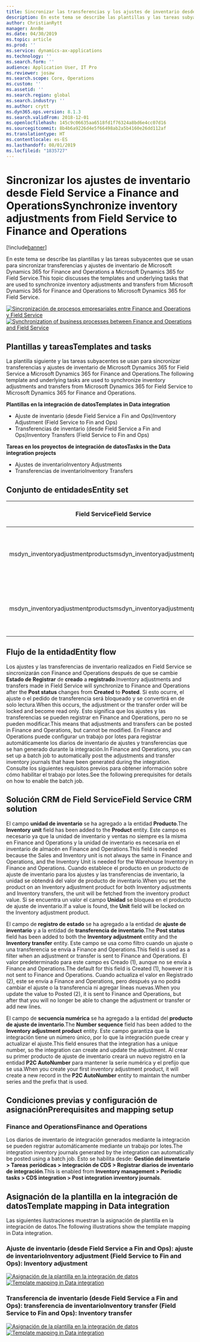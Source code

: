 ```yaml
---
title: Sincronizar las transferencias y los ajustes de inventario desde Field Service a Finance and Operations
description: En este tema se describe las plantillas y las tareas subyacentes que se usan para sincronizar transferencias y ajustes de inventario de Microsoft Dynamics 365 for Finance and Operations a Microsoft Dynamics 365 for Field Service.
author: ChristianRytt
manager: AnnBe
ms.date: 04/30/2019
ms.topic: article
ms.prod: ''
ms.service: dynamics-ax-applications
ms.technology: ''
ms.search.form: ''
audience: Application User, IT Pro
ms.reviewer: josaw
ms.search.scope: Core, Operations
ms.custom: ''
ms.assetid: ''
ms.search.region: global
ms.search.industry: ''
ms.author: crytt
ms.dyn365.ops.version: 8.1.3
ms.search.validFrom: 2018-12-01
ms.openlocfilehash: 145c9c06635aa6518fd1f76324a8bd6e4cc07d16
ms.sourcegitcommit: 8b4b6a9226d4e5f66498ab2a5b4160e26dd112af
ms.translationtype: HT
ms.contentlocale: es-ES
ms.lasthandoff: 08/01/2019
ms.locfileid: "1835727"
---
```

# <a name="synchronize-inventory-adjustments-from-field-service-to-finance-and-operations"></a><span data-ttu-id="3de9c-103">Sincronizar los ajustes de inventario desde Field Service a Finance and Operations</span><span class="sxs-lookup"><span data-stu-id="3de9c-103">Synchronize inventory adjustments from Field Service to Finance and Operations</span></span>

[!include[banner](../includes/banner.md)]

<span data-ttu-id="3de9c-104">En este tema se describe las plantillas y las tareas subyacentes que se usan para sincronizar transferencias y ajustes de inventario de Microsoft Dynamics 365 for Finance and Operations a Microsoft Dynamics 365 for Field Service.</span><span class="sxs-lookup"><span data-stu-id="3de9c-104">This topic discusses the templates and underlying tasks that are used to synchronize inventory adjustments and transfers from Microsoft Dynamics 365 for Finance and Operations to Microsoft Dynamics 365 for Field Service.</span></span>

<span data-ttu-id="3de9c-105">[![Sincronización de procesos empresariales entre Finance and Operations y Field Service](./media/FSTransAdjOW.png)](./media/FSTransAdjOW.png)</span><span class="sxs-lookup"><span data-stu-id="3de9c-105">[![Synchronization of business processes between Finance and Operations and Field Service](./media/FSTransAdjOW.png)](./media/FSTransAdjOW.png)</span></span>

## <a name="templates-and-tasks"></a><span data-ttu-id="3de9c-106">Plantillas y tareas</span><span class="sxs-lookup"><span data-stu-id="3de9c-106">Templates and tasks</span></span>
<span data-ttu-id="3de9c-107">La plantilla siguiente y las tareas subyacentes se usan para sincronizar transferencias y ajustes de inventario de Microsoft Dynamics 365 for Field Service a Microsoft Dynamics 365 for Finance and Operations.</span><span class="sxs-lookup"><span data-stu-id="3de9c-107">The following template and underlying tasks are used to synchronize inventory adjustments and transfers from Microsoft Dynamics 365 for Field Service to Microsoft Dynamics 365 for Finance and Operations.</span></span>

<span data-ttu-id="3de9c-108">**Plantillas en la integración de datos**</span><span class="sxs-lookup"><span data-stu-id="3de9c-108">**Templates in Data integration**</span></span>
- <span data-ttu-id="3de9c-109">Ajuste de inventario (desde Field Service a Fin and Ops)</span><span class="sxs-lookup"><span data-stu-id="3de9c-109">Inventory Adjustment (Field Service to Fin and Ops)</span></span>
- <span data-ttu-id="3de9c-110">Transferencias de inventario (desde Field Service a Fin and Ops)</span><span class="sxs-lookup"><span data-stu-id="3de9c-110">Inventory Transfers (Field Service to Fin and Ops)</span></span>

<span data-ttu-id="3de9c-111">**Tareas en los proyectos de integración de datos**</span><span class="sxs-lookup"><span data-stu-id="3de9c-111">**Tasks in the Data integration projects**</span></span>
- <span data-ttu-id="3de9c-112">Ajustes de inventario</span><span class="sxs-lookup"><span data-stu-id="3de9c-112">Inventory Adjustments</span></span>
- <span data-ttu-id="3de9c-113">Transferencias de inventario</span><span class="sxs-lookup"><span data-stu-id="3de9c-113">Inventory Transfers</span></span>

## <a name="entity-set"></a><span data-ttu-id="3de9c-114">Conjunto de entidades</span><span class="sxs-lookup"><span data-stu-id="3de9c-114">Entity set</span></span>
| <span data-ttu-id="3de9c-115">Field Service</span><span class="sxs-lookup"><span data-stu-id="3de9c-115">Field Service</span></span>                     | <span data-ttu-id="3de9c-116">Finance and Operations</span><span class="sxs-lookup"><span data-stu-id="3de9c-116">Finance and Operations</span></span>                             |
|-----------------------------------|----------------------------------------------------|
| <span data-ttu-id="3de9c-117">msdyn_inventoryadjustmentproducts</span><span class="sxs-lookup"><span data-stu-id="3de9c-117">msdyn_inventoryadjustmentproducts</span></span> |   <span data-ttu-id="3de9c-118">Encabezados y líneas de diario de ajustes de inventario de CDS</span><span class="sxs-lookup"><span data-stu-id="3de9c-118">CDS Inventory adjustment journal headers and lines</span></span> |
| <span data-ttu-id="3de9c-119">msdyn_inventoryadjustmentproducts</span><span class="sxs-lookup"><span data-stu-id="3de9c-119">msdyn_inventoryadjustmentproducts</span></span> | <span data-ttu-id="3de9c-120">Encabezados y líneas de diario de transferencia de inventario de CDS</span><span class="sxs-lookup"><span data-stu-id="3de9c-120">CDS inventory transfer journal headers and lines</span></span>   |

## <a name="entity-flow"></a><span data-ttu-id="3de9c-121">Flujo de la entidad</span><span class="sxs-lookup"><span data-stu-id="3de9c-121">Entity flow</span></span>
<span data-ttu-id="3de9c-122">Los ajustes y las transferencias de inventario realizados en Field Service se sincronizarán con Finance and Operations después de que se cambie **Estado de Registrar** de **creado** a **registrado**.</span><span class="sxs-lookup"><span data-stu-id="3de9c-122">Inventory adjustments and transfers made in Field Service will synchronize to Finance and Operations after the **Post status** changes from **Created** to **Posted**.</span></span> <span data-ttu-id="3de9c-123">Si esto ocurre, el ajuste o el pedido de transferencia será bloqueado y se convertirá en de solo lectura.</span><span class="sxs-lookup"><span data-stu-id="3de9c-123">When this occurs, the adjustment or the transfer order will be locked and become read only.</span></span> <span data-ttu-id="3de9c-124">Esto significa que los ajustes y las transferencias se pueden registrar en Finance and Operations, pero no se pueden modificar.</span><span class="sxs-lookup"><span data-stu-id="3de9c-124">This means that adjustments and transfers can be posted in Finance and Operations, but cannot be modified.</span></span> <span data-ttu-id="3de9c-125">En Finance and Operations puede configurar un trabajo por lotes para registrar automáticamente los diarios de inventario de ajustes y transferencias que se han generado durante la integración.</span><span class="sxs-lookup"><span data-stu-id="3de9c-125">In Finance and Operations, you can set up a batch job to automatically post the adjustments and transfer inventory journals that have been generated during the integration.</span></span> <span data-ttu-id="3de9c-126">Consulte los siguientes requisitos previos para obtener información sobre cómo habilitar el trabajo por lotes.</span><span class="sxs-lookup"><span data-stu-id="3de9c-126">See the following prerequisites for details on how to enable the batch job.</span></span>

## <a name="field-service-crm-solution"></a><span data-ttu-id="3de9c-127">Solución CRM de Field Service</span><span class="sxs-lookup"><span data-stu-id="3de9c-127">Field Service CRM solution</span></span> 
<span data-ttu-id="3de9c-128">El campo **unidad de inventario** se ha agregado a la entidad **Producto**.</span><span class="sxs-lookup"><span data-stu-id="3de9c-128">The **Inventory unit** field has been added to the **Product** entity.</span></span> <span data-ttu-id="3de9c-129">Este campo es necesario ya que la unidad de inventario y ventas no siempre es la misma en Finance and Operations y la unidad de inventario es necesaria en el inventario de almacén en Finance and Operations.</span><span class="sxs-lookup"><span data-stu-id="3de9c-129">This field is needed because the Sales and Inventory unit is not always the same in Finance and Operations, and the Inventory Unit is needed for the Warehouse Inventory in Finance and Operations.</span></span>
<span data-ttu-id="3de9c-130">Cuando establece el producto en un producto de ajuste de inventario para los ajustes y las transferencias de inventario, la unidad se obtendrá del valor de producto de inventario.</span><span class="sxs-lookup"><span data-stu-id="3de9c-130">When you set the product on an Inventory adjustment product for both Inventory adjustments and Inventory transfers, the unit will be fetched from the inventory product value.</span></span> <span data-ttu-id="3de9c-131">Si se encuentra un valor el campo **Unidad** se bloquea en el producto de ajuste de inventario.</span><span class="sxs-lookup"><span data-stu-id="3de9c-131">If a value is found, the **Unit** field will be locked on the Inventory adjustment product.</span></span>

<span data-ttu-id="3de9c-132">El campo de **registro de estado** se ha agregado a la entidad de **ajuste de inventario** y a la entidad de **transferencia de inventario**.</span><span class="sxs-lookup"><span data-stu-id="3de9c-132">The **Post status** field has been added to both the **Inventory adjustment** entity and the **Inventory transfer** entity.</span></span> <span data-ttu-id="3de9c-133">Este campo se usa como filtro cuando un ajuste o una transferencia se envía a Finance and Operations.</span><span class="sxs-lookup"><span data-stu-id="3de9c-133">This field is used as a filter when an adjustment or transfer is sent to Finance and Operations.</span></span> <span data-ttu-id="3de9c-134">El valor predeterminado para este campo es Creado (1), aunque no se envía a Finance and Operations.</span><span class="sxs-lookup"><span data-stu-id="3de9c-134">The default for this field is Created (1), however it is not sent to Finance and Operations.</span></span> <span data-ttu-id="3de9c-135">Cuando actualiza el valor en Registrado (2), este se envía a Finance and Operations, pero después ya no podrá cambiar el ajuste o la transferencia ni agregar líneas nuevas.</span><span class="sxs-lookup"><span data-stu-id="3de9c-135">When you update the value to Posted (2), it is sent to Finance and Operations, but after that you will no longer be able to change the adjustment or transfer or add new lines.</span></span>

<span data-ttu-id="3de9c-136">El campo de **secuencia numérica** se ha agregado a la entidad del **producto de ajuste de inventario**.</span><span class="sxs-lookup"><span data-stu-id="3de9c-136">The **Number sequence** field has been added to the **Inventory adjustment product** entity.</span></span> <span data-ttu-id="3de9c-137">Este campo garantiza que la integración tiene un número único, por lo que la integración puede crear y actualizar el ajuste.</span><span class="sxs-lookup"><span data-stu-id="3de9c-137">This field ensures that the integration has a unique number, so the integration can create and update the adjustment.</span></span> <span data-ttu-id="3de9c-138">Al crear su primer producto de ajuste de inventario creará un nuevo registro en la entidad **P2C AutoNumber** para mantener la serie numérica y el prefijo que se usa.</span><span class="sxs-lookup"><span data-stu-id="3de9c-138">When you create your first inventory adjustment product, it will create a new record in the **P2C AutoNumber** entity to maintain the number series and the prefix that is used.</span></span>

## <a name="prerequisites-and-mapping-setup"></a><span data-ttu-id="3de9c-139">Condiciones previas y configuración de asignación</span><span class="sxs-lookup"><span data-stu-id="3de9c-139">Prerequisites and mapping setup</span></span>

### <a name="finance-and-operations"></a><span data-ttu-id="3de9c-140">Finance and Operations</span><span class="sxs-lookup"><span data-stu-id="3de9c-140">Finance and Operations</span></span>
<span data-ttu-id="3de9c-141">Los diarios de inventario de integración generados mediante la integración se pueden registrar automáticamente mediante un trabajo por lotes.</span><span class="sxs-lookup"><span data-stu-id="3de9c-141">The integration inventory journals generated by the integration can automatically be posted using a batch job.</span></span> <span data-ttu-id="3de9c-142">Esto se habilita desde: **Gestión del inventario > Tareas periódicas > integración de CDS > Registrar diarios de inventario de integración**.</span><span class="sxs-lookup"><span data-stu-id="3de9c-142">This is enabled from **Inventory management > Periodic tasks > CDS integration > Post integration inventory journals**.</span></span>

## <a name="template-mapping-in-data-integration"></a><span data-ttu-id="3de9c-143">Asignación de la plantilla en la integración de datos</span><span class="sxs-lookup"><span data-stu-id="3de9c-143">Template mapping in Data integration</span></span>

<span data-ttu-id="3de9c-144">Las siguientes ilustraciones muestran la asignación de plantilla en la integración de datos.</span><span class="sxs-lookup"><span data-stu-id="3de9c-144">The following illustrations show the template mapping in Data integration.</span></span>

### <a name="inventory-adjustment-field-service-to-fin-and-ops-inventory-adjustment"></a><span data-ttu-id="3de9c-145">Ajuste de inventario (desde Field Service a Fin and Ops): ajuste de inventario</span><span class="sxs-lookup"><span data-stu-id="3de9c-145">Inventory adjustment (Field Service to Fin and Ops): Inventory adjustment</span></span>

<span data-ttu-id="3de9c-146">[![Asignación de la plantilla en la integración de datos](./media/FSAdj1.png)](./media/FSAdj1.png)</span><span class="sxs-lookup"><span data-stu-id="3de9c-146">[![Template mapping in Data integration](./media/FSAdj1.png)](./media/FSAdj1.png)</span></span>


### <a name="inventory-transfer-field-service-to-fin-and-ops-inventory-transfer"></a><span data-ttu-id="3de9c-147">Transferencia de inventario (desde Field Service a Fin and Ops): transferencia de inventario</span><span class="sxs-lookup"><span data-stu-id="3de9c-147">Inventory transfer (Field Service to Fin and Ops): Inventory transfer</span></span>

<span data-ttu-id="3de9c-148">[![Asignación de la plantilla en la integración de datos](./media/FSTrans1.png)](./media/FSTrans1.png)</span><span class="sxs-lookup"><span data-stu-id="3de9c-148">[![Template mapping in Data integration](./media/FSTrans1.png)](./media/FSTrans1.png)</span></span>
